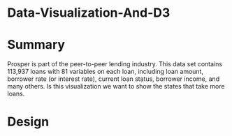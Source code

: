 # Data-Visualization-And-D3

# Summary
Prosper is part of the peer-to-peer lending industry. This data set contains 113,937 loans with 81 variables on each loan, including loan amount, borrower rate (or interest rate), current loan status, borrower income, and many others. Is this visualization we want to show the states that take more loans.

# Design
